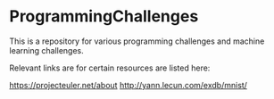 # ProgrammingChallenges
This is a repository for various programming challenges and machine learning challenges.

Relevant links are for certain resources are listed here:

https://projecteuler.net/about
http://yann.lecun.com/exdb/mnist/
